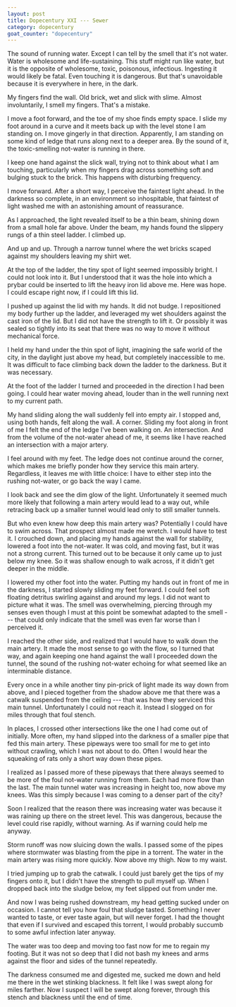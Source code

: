 ```yaml
---
layout: post
title: Dopecentury XXI --- Sewer
category: dopecentury
goat_counter: "dopecentury" 
---
```



The sound of running water. Except I can tell by the smell that it's not water. Water is wholesome and life-sustaining. This stuff might run like water, but it is the opposite of wholesome, toxic, poisonous, infectious. Ingesting it would likely be fatal. Even touching it is dangerous. But that's unavoidable because it is everywhere in here, in the dark.

My fingers find the wall. Old brick, wet and slick with slime. Almost involuntarily, I smell my fingers. That's a mistake.

I move a foot forward, and the toe of my shoe finds empty space. I slide my foot around in a curve and it meets back up with the level stone I am standing on. I move gingerly in that direction. Apparently, I am standing on some kind of ledge that runs along next to a deeper area. By the sound of it, the toxic-smelling not-water is running in there.

I keep one hand against the slick wall, trying not to think about what I am touching, particularly when my fingers drag across something soft and bulging stuck to the brick. This happens with disturbing frequency.

I move forward. After a short way, I perceive the faintest light ahead. In the darkness so complete, in an environment so inhospitable, that faintest of light washed me with an astonishing amount of reassurance.

As I approached, the light revealed itself to be a thin beam, shining down from a small hole far above. Under the beam, my hands found the slippery rungs of a thin steel ladder. I climbed up.

And up and up. Through a narrow tunnel where the wet bricks scaped against my shoulders leaving my shirt wet. 

At the top of the ladder, the tiny spot of light seemed impossibly bright. I could not look into it. But I understood that it was the hole into which a prybar could be inserted to lift the heavy iron lid above me. Here was hope. I could escape right now, if I could lift this lid.

I pushed up against the lid with my hands. It did not budge. I repositioned my body further up the ladder, and leveraged my wet shoulders against the cast iron of the lid. But I did not have the strength to lift it. Or possibly it was sealed so tightly into its seat that there was no way to move it without mechanical force.

I held my hand under the thin spot of light, imagining the safe world of the city, in the daylight just above my head, but completely inaccessible to me. It was difficult to face climbing back down the ladder to the darkness. But it was necessary.

At the foot of the ladder I turned and proceeded in the direction I had been going. I could hear water moving ahead, louder than in the well running next to my current path.

My hand sliding along the wall suddenly fell into empty air. I stopped and, using both hands, felt along the wall. A corner. Sliding my foot along in front of me I felt the end of the ledge I've been walking on. An intersection. And from the volume of the not-water ahead of me, it seems like I have reached an intersection with a major artery.

I feel around with my feet. The ledge does not continue around the corner, which makes me briefly ponder how they service this main artery. Regardless, it leaves me with little choice: I have to either step into the rushing not-water, or go back the way I came.

I look back and see the dim glow of the light. Unfortunately it seemed much more likely that following a main artery would lead to a way out, while retracing back up a smaller tunnel would lead only to still smaller tunnels.

But who even knew how deep this main artery was? Potentially I could have to swim across. That prospect almost made me wretch. I would have to test it. I crouched down, and placing my hands against the wall for stability, lowered a foot into the not-water. It was cold, and moving fast, but it was not a strong current. This turned out to be because it only came up to just below my knee. So it was shallow enough to walk across, if it didn't get deeper in the middle.

I lowered my other foot into the water. Putting my hands out in front of me in the darkness, I started slowly sliding my feet forward. I could feel soft floating detritus swirling against and around my legs. I did not want to picture what it was. The smell was overwhelming, piercing through my senses even though I must at this point be somewhat adapted to the smell --- that could only indicate that the smell was even far worse than I perceived it.

I reached the other side, and realized that I would have to walk down the main artery. It made the most sense to go with the flow, so I turned that way, and again keeping one hand against the wall I proceeded down the tunnel, the sound of the rushing not-water echoing for what seemed like an interminable distance.

Every once in a while another tiny pin-prick of light made its way down from above, and I pieced together from the shadow above me that there was a catwalk suspended from the ceiling --- that was how they serviced this main tunnel. Unfortunately I could not reach it. Instead I slogged on for miles through that foul stench.

In places, I crossed other intersections like the one I had come out of initially. More often, my hand slipped into the darkness of a smaller pipe that fed this main artery. These pipeways were too small for me to get into without crawling, which I was not about to do. Often I would hear the squeaking of rats only a short way down these pipes.

I realized as I passed more of these pipeways that there always seemed to be more of the foul not-water running from them. Each had more flow than the last. The main tunnel water was increasing in height too, now above my knees. Was this simply because I was coming to a denser part of the city?

Soon I realized that the reason there was increasing water was because it was raining up there on the street level. This was dangerous, because the level could rise rapidly, without warning. As if warning could help me anyway.

Storm runoff was now sluicing down the walls. I passed some of the pipes where stormwater was blasting from the pipe in a torrent. The water in the main artery was rising more quickly. Now above my thigh. Now to my waist.

I tried jumping up to grab the catwalk. I could just barely get the tips of my fingers onto it, but I didn't have the strength to pull myself up. When I dropped back into the sludge below, my feet slipped out from under me. 

And now I was being rushed downstream, my head getting sucked under on occasion. I cannot tell you how foul that sludge tasted. Something I never wanted to taste, or ever taste again, but will never forget. I had the thought that even if I survived and escaped this torrent, I would probably succumb to some awful infection later anyway.

The water was too deep and moving too fast now for me to regain my footing. But it was not so deep that I did not bash my knees and arms against the floor and sides of the tunnel repeatedly.

The darkness consumed me and digested me, sucked me down and held me there in the wet stinking blackness. It felt like I was swept along for miles farther. Now I suspect I will be swept along forever, through this stench and blackness until the end of time.

